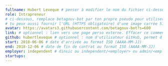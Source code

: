 ```yaml
---
fullname: Hubert Leveque # penser à modifier le nom du fichier ci-dessus !
role: Intrapreneur
# ci-dessous, remplace betagouv-bot par ton propre pseudo pour utiliser la photo de ton profil Github
# tu peux aussi fournir l'URL (HTTPS obligatoire) d'une image carrée 512x512 minimum
avatar: https://avatars3.githubusercontent.com/betagouv-bot?s=600
link: # optionnel : lien vers une page perso externe. Effacer ce commentaire si rien à mettre.
github: hubertleveque # optionnel : nom d'utilisateur GitHub, permet d'être ajouté automatiquement à l'organisation GitHub betagouv
start: 2018-06-06 # date d'arrivée au format ISO (AAAA-MM-JJ)
end: 2018-12-06 # date de fin de contrat au format ISO (AAAA-MM-JJ)
employer: independent # dinsic ou independent/<employer> ou admin/<employer> ou service/octo
startups:
---
```

